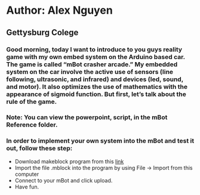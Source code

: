 # Author: Alex Nguyen
## Gettysburg Colege

### Good morning, today I want to introduce to you guys reality game with my own embed system on the Arduino based car. The game is called “mBot crasher arcade.” My embedded system on the car involve the active use of sensors (line following, ultrasonic, and infrared) and devices (led, sound, and motor). It also optimizes the use of mathematics with the appearance of sigmoid function. But first, let’s talk about the rule of the game.

### Note: You can view the powerpoint, script, in the mBot Reference folder.

### In order to implement your own system into the mBot and test it out, follow these step:

- Download makeblock program from this [link](https://www.mblock.cc/en-us/download/)
- Import the file .mblock into the program by using File -> Import from this computer
- Connect to your mBot and click upload.
- Have fun.